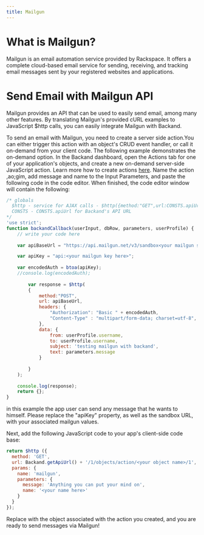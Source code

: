 ```yaml
---
title: Mailgun
---
```

# What is Mailgun?
Mailgun is an email automation service provided by Rackspace. It offers a complete cloud-based email service for sending, receiving, and tracking email messages sent by your registered websites and applications.

# Send Email with Mailgun API
Mailgun provides an API that can be used to easily send email, among many other features. By translating Mailgun's provided cURL examples to JavaScript $http calls, you can easily integrate Mailgun with Backand.

To send an email with Mailgun, you need to create a server side action.You can either trigger this action with an object's CRUD event handler, or call it on-demand from your client code. The following example demonstrates the on-demand option. In the Backand dashboard, open the Actions tab for one of your application's objects, and create a new on-demand server-side JavaScript action. Learn more how to create actions [here](http://docs.backand.com/en/latest/apidocs/customactions/index.html). Name the action ,ao;gim, add message and name to the Input Parameters, and paste the following code in the code editor. When finished, the code editor window will contain the following:

```javascript
/* globals
  $http - service for AJAX calls - $http({method:"GET",url:CONSTS.apiUrl + "/1/objects/yourObject" , headers: {"Authorization":userProfile.token}});
  CONSTS - CONSTS.apiUrl for Backand's API URL
*/
'use strict';
function backandCallback(userInput, dbRow, parameters, userProfile) {
	// write your code here
	
	var apiBaseUrl = "https://api.mailgun.net/v3/sandbox<your mailgun sandbox key here>.mailgun.org/messages";

    var apiKey = "api:<your mailgun key here>";
                  
    var encodedAuth = btoa(apiKey);
    //console.log(encodedAuth);
    
    	var response = $http(
	    {
	        method:"POST",
	        url: apiBaseUrl, 
	        headers: {
	            "Authorization": "Basic " + encodedAuth,
	            "Content-Type" : "multipart/form-data; charset=utf-8",
	        },
	        data: {
	            from: userProfile.username, 
	            to: userProfile.username, 
	            subject: 'testing mailgun with backand', 
	            text: parameters.message
	        }
	        
	    }
	);
	
    console.log(response);
	return {};
}
```
in this example the app user can send any message that he wants to himself. Please replace the "apiKey" property, as well as the sandbox URL, with your associated mailgun values.

Next, add the following JavaScript code to your app's client-side code base:

```javascript
return $http ({
  method: 'GET',
  url: Backand.getApiUrl() + '/1/objects/action/<your object name>/1',
  params: {
    name: 'mailgun',
    parameters: {
      message: 'Anything you can put your mind on',
      name: '<your name here>'
    }
  }
});

```
Replace <your object name> with the object associated with the action you created, and you are ready to send messages via Mailgun!
